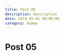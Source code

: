 ```yaml
---
title: Post 05
description: Description
date: 2019-05-01 00:00:00
category: Dummy
---
```


# Post 05
